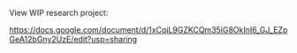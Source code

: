 View WIP research project:

https://docs.google.com/document/d/1xCqiL9GZKCQm35iG8OkInI6_GJ_EZpGeA12bGny2UzE/edit?usp=sharing

